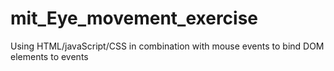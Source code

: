 # mit_Eye_movement_exercise
Using HTML/javaScript/CSS in combination with mouse events to bind DOM elements to events
